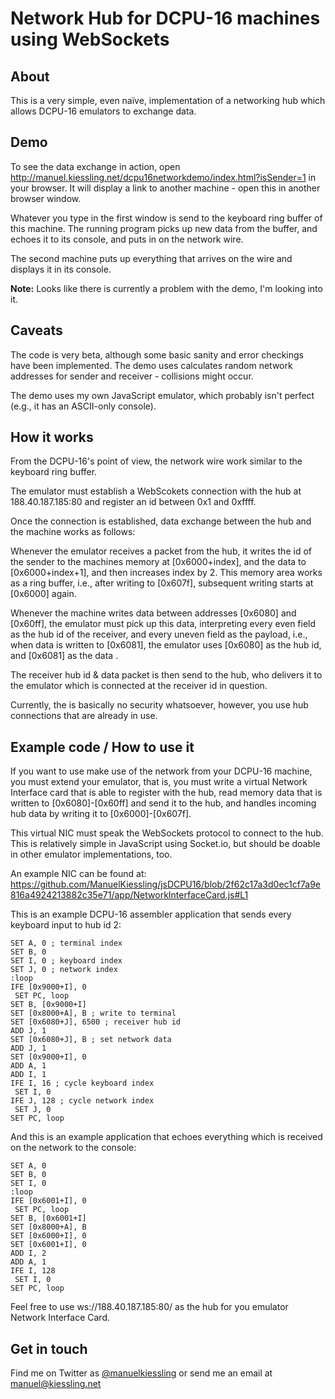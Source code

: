 # Network Hub for DCPU-16 machines using WebSockets


## About

This is a very simple, even naïve, implementation of a networking hub which
allows DCPU-16 emulators to exchange data.


## Demo

To see the data exchange in action, open
http://manuel.kiessling.net/dcpu16networkdemo/index.html?isSender=1
in your browser. It will display a link to another machine - open this in
another browser window.

Whatever you type in the first window is send to the keyboard ring buffer
of this machine. The running program picks up new data from the buffer,
and echoes it to its console, and puts in on the network wire.

The second machine puts up everything that arrives on the wire and
displays it in its console.

__Note:__ Looks like there is currently a problem with the demo, I'm looking into it.


## Caveats

The code is very beta, although some basic sanity and error checkings have
been implemented. The demo uses calculates random network addresses for sender
and receiver - collisions might occur.

The demo uses my own JavaScript emulator, which probably isn't perfect (e.g., it
has an ASCII-only console).


## How it works

From the DCPU-16's point of view, the network wire work similar to the keyboard
ring buffer.

The emulator must establish a WebScokets connection with the hub at
188.40.187.185:80 and register an id between 0x1 and 0xffff.

Once the connection is established, data exchange between the hub and the
machine works as follows:

Whenever the emulator receives a packet from the hub, it writes the id of the
sender to the machines memory at [0x6000+index], and the data to
[0x6000+index+1], and then increases index by 2.
This memory area works as a ring buffer, i.e., after writing to [0x607f],
subsequent writing starts at [0x6000] again.

Whenever the machine writes data between addresses [0x6080] and [0x60ff], the
emulator must pick up this data, interpreting every even field as the hub id of
the receiver, and every uneven field as the payload, i.e., when data is written
to [0x6081], the emulator uses [0x6080] as the hub id, and [0x6081] as the data
.

The receiver hub id & data packet is then send to the hub, who delivers it to
the emulator which is connected at the receiver id in question.

Currently, the is basically no security whatsoever, however, you use hub
connections that are already in use.

## Example code / How to use it

If you want to use make use of the network from your DCPU-16 machine, you must
extend your emulator, that is, you must write a virtual Network Interface card
that is able to register with the hub, read memory data that is written to
[0x6080]-[0x60ff] and send it to the hub, and handles incoming hub data by
writing it to [0x6000]-[0x607f].

This virtual NIC must speak the WebSockets protocol to connect to the hub. This
is relatively simple in JavaScript using Socket.io, but should be doable in
other emulator implementations, too.

An example NIC can be found at:
https://github.com/ManuelKiessling/jsDCPU16/blob/2f62c17a3d0ec1cf7a9e816a4924213882c35e71/app/NetworkInterfaceCard.js#L1

This is an example DCPU-16 assembler application that sends every keyboard input
to hub id 2:

    SET A, 0 ; terminal index
    SET B, 0
    SET I, 0 ; keyboard index
    SET J, 0 ; network index
    :loop
    IFE [0x9000+I], 0
     SET PC, loop
    SET B, [0x9000+I]
    SET [0x8000+A], B ; write to terminal
    SET [0x6080+J], 6500 ; receiver hub id
    ADD J, 1
    SET [0x6080+J], B ; set network data
    ADD J, 1
    SET [0x9000+I], 0
    ADD A, 1
    ADD I, 1
    IFE I, 16 ; cycle keyboard index
     SET I, 0
    IFE J, 128 ; cycle network index
     SET J, 0
    SET PC, loop

And this is an example application that echoes everything which is received on
the network to the console:

    SET A, 0
    SET B, 0
    SET I, 0
    :loop
    IFE [0x6001+I], 0
     SET PC, loop
    SET B, [0x6001+I]
    SET [0x8000+A], B
    SET [0x6000+I], 0
    SET [0x6001+I], 0
    ADD I, 2
    ADD A, 1
    IFE I, 128
     SET I, 0
    SET PC, loop

Feel free to use ws://188.40.187.185:80/ as the hub for you emulator Network Interface Card.

## Get in touch

Find me on Twitter as [@manuelkiessling](https://twitter.com/manuelkiessling)
or send me an email at [manuel@kiessling.net](mailto:manuel@kiessling.net)
